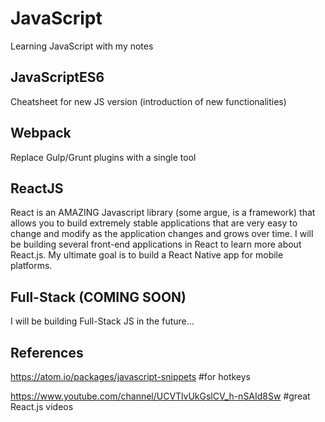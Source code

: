 # JavaScript
Learning JavaScript with my notes

## JavaScriptES6
Cheatsheet for new JS version (introduction of new functionalities)

## Webpack
Replace Gulp/Grunt plugins with a single tool

## ReactJS
React is an AMAZING Javascript library (some argue, is a framework) that allows you to build extremely stable applications that are very easy to change and modify as the application changes and grows over time. I will be building several front-end applications in React to learn more about React.js. My ultimate goal is to build a React Native app for mobile platforms.


## Full-Stack (COMING SOON)
I will be building Full-Stack JS in the future...

## References
https://atom.io/packages/javascript-snippets #for hotkeys

https://www.youtube.com/channel/UCVTlvUkGslCV_h-nSAId8Sw #great React.js videos

